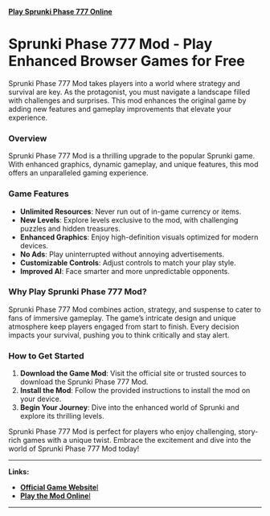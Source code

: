 [**Play Sprunki Phase 777 Online**](https://www.y9freegames.com/game/sprunki-phase-777/)
 
# Sprunki Phase 777 Mod - Play Enhanced Browser Games for Free

Sprunki Phase 777 Mod takes players into a world where strategy and survival are key. As the protagonist, you must navigate a landscape filled with challenges and surprises. This mod enhances the original game by adding new features and gameplay improvements that elevate your experience.

### Overview
Sprunki Phase 777 Mod is a thrilling upgrade to the popular Sprunki game. With enhanced graphics, dynamic gameplay, and unique features, this mod offers an unparalleled gaming experience.

### Game Features
- **Unlimited Resources**: Never run out of in-game currency or items.
- **New Levels**: Explore levels exclusive to the mod, with challenging puzzles and hidden treasures.
- **Enhanced Graphics**: Enjoy high-definition visuals optimized for modern devices.
- **No Ads**: Play uninterrupted without annoying advertisements.
- **Customizable Controls**: Adjust controls to match your play style.
- **Improved AI**: Face smarter and more unpredictable opponents.

### Why Play Sprunki Phase 777 Mod?
Sprunki Phase 777 Mod combines action, strategy, and suspense to cater to fans of immersive gameplay. The game’s intricate design and unique atmosphere keep players engaged from start to finish. Every decision impacts your survival, pushing you to think critically and stay alert.

### How to Get Started
1. **Download the Game Mod**: Visit the official site or trusted sources to download the Sprunki Phase 777 Mod.
2. **Install the Mod**: Follow the provided instructions to install the mod on your device.
3. **Begin Your Journey**: Dive into the enhanced world of Sprunki and explore its thrilling levels.

Sprunki Phase 777 Mod is perfect for players who enjoy challenging, story-rich games with a unique twist. Embrace the excitement and dive into the world of Sprunki Phase 777 Mod today!

---

**Links:**
- [**Official Game Website**I](https://www.y9freegames.com/)
- [**Play the Mod Online**I](https://www.y9freegames.com/game/sprunki-phase-777/)

---

